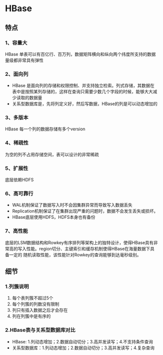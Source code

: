 # HBase

## 特点
### 1、容量大
HBase 单表可以有百亿行、百万列，数据矩阵横向和纵向两个纬度所支持的数据量级都非常具有弹性

### 2、面向列
 * HBase 是面向列的存储和权限控制、并支持独立检索。列式存储，其数据在表中是按照某列存储的，这样在查询只需要少数几个字段的时候，能够大大减少读取的数据量
 * 关系型数据库是，先将列定义好，然后写数据，HBase的列是可以动态增加的

### 3、多版本
HBase 每一个列的数据存储有多个version

### 4、稀疏性
为空的列不占用存储空间，表可以设计的非常稀疏

### 5、扩展性
底层依赖HDFS

### 6、高可靠行
 * WAL机制保证了数据写入时不会因集群异常而导致写入数据丢失
 * Replication机制保证了在集群出现严重的问题时，数据不会发生丢失或损坏。
 * HBase底层使用HDFS，HDFS本身也有备份
 
### 7、高性能
底层的LSM数据结构和Rowkey有序排列等架构上的独特设计，使得HBase具有非常高的写入性能。region切分、主键索引和缓存机制使得HBase在海量数据下具备一定的
随机读取性能，该性能针对Rowkey的查询能够到达毫秒级别。

## 细节
### 1.列簇说明
1. 每个表列簇不超过5个
2. 每个列簇的列数没有限制
3. 列只有插入数据之后才会存在
4. 列在列簇中是有序的

### 2.HBase表与关系型数据库对比
* HBase: 1.列动态增加；2.数据自动切分；3.高并发读写；4.不支持条件查询
* 关系型数据库：1.列动态增加；2.数据自动切分；3.高并发读写；4.复杂查询